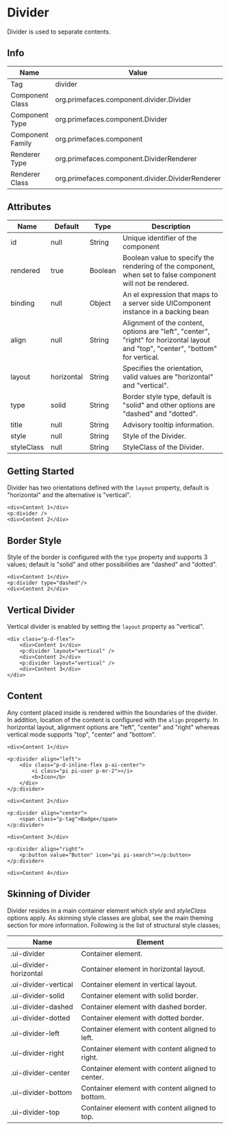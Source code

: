 # Divider

Divider is used to separate contents.

## Info

| Name | Value |
| --- | --- |
| Tag | divider
| Component Class | org.primefaces.component.divider.Divider
| Component Type | org.primefaces.component.Divider
| Component Family | org.primefaces.component
| Renderer Type | org.primefaces.component.DividerRenderer
| Renderer Class | org.primefaces.component.divider.DividerRenderer

## Attributes

| Name | Default | Type | Description | 
| --- | --- | --- | --- |
| id | null | String | Unique identifier of the component
| rendered | true | Boolean | Boolean value to specify the rendering of the component, when set to false component will not be rendered.
| binding | null | Object | An el expression that maps to a server side UIComponent instance in a backing bean
| align | null | String | Alignment of the content, options are "left", "center", "right" for horizontal layout and "top", "center", "bottom" for vertical.
| layout | horizontal | String | Specifies the orientation, valid values are "horizontal" and "vertical".
| type | solid | String | Border style type, default is "solid" and other options are "dashed" and "dotted".
| title | null | String | Advisory tooltip information.
| style | null | String | Style of the Divider.
| styleClass | null | String | StyleClass of the Divider.

## Getting Started
Divider has two orientations defined with the ```layout``` property, default is "horizontal" and the alternative is 
"vertical".

```xhtml
<div>Content 1</div>
<p:divider />
<div>Content 2</div>
```

## Border Style
Style of the border is configured with the ```type``` property and supports 3 values; default is "solid" and other 
possibilities are "dashed" and "dotted".

```xhtml
<div>Content 1</div>
<p:divider type="dashed"/>
<div>Content 2</div>
```

## Vertical Divider
Vertical divider is enabled by setting the ```layout``` property as "vertical".

```xhtml
<div class="p-d-flex">
    <div>Content 1</div>
    <p:divider layout="vertical" />
    <div>Content 2</div>
    <p:divider layout="vertical" />
    <div>Content 3</div>
</div>
```

## Content
Any content placed inside is rendered within the boundaries of the divider. In addition, location of the content 
is configured with the ```align``` property. In horizontal layout, alignment options are "left", "center" and "right" 
whereas vertical mode supports "top", "center" and "bottom".

```xhtml
<div>Content 1</div>

<p:divider align="left">
    <div class="p-d-inline-flex p-ai-center">
        <i class="pi pi-user p-mr-2"></i>
        <b>Icon</b>
    </div>
</p:divider>

<div>Content 2</div>

<p:divider align="center">
    <span class="p-tag">Badge</span>
</p:divider>

<div>Content 3</div>

<p:divider align="right">
    <p:button value="Button" icon="pi pi-search"></p:button>
</p:divider>

<div>Content 4</div>
```

## Skinning of Divider
Divider resides in a main container element which _style_ and _styleClass_ options apply. As skinning
style classes are global, see the main theming section for more information. Following is the list of
structural style classes;

| Name | Element |
| --- | --- |
|.ui-divider | Container element.
|.ui-divider-horizontal | Container element in horizontal layout.
|.ui-divider-vertical | Container element in vertical layout.
|.ui-divider-solid | Container element with solid border.
|.ui-divider-dashed | Container element with dashed border.
|.ui-divider-dotted | Container element with dotted border.
|.ui-divider-left | Container element with content aligned to left.
|.ui-divider-right | Container element with content aligned to right.
|.ui-divider-center | Container element with content aligned to center.
|.ui-divider-bottom | Container element with content aligned to bottom.
|.ui-divider-top | Container element with content aligned to top.
